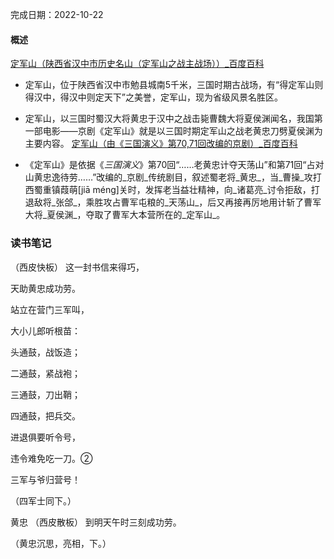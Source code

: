完成日期：2022-10-22

#### 概述
[定军山（陕西省汉中市历史名山（定军山之战主战场））_百度百科](https://baike.baidu.com/item/%E5%AE%9A%E5%86%9B%E5%B1%B1/3108?fr=aladdin)

- 定军山，位于陕西省汉中市勉县城南5千米，三国时期古战场，有“得定军山则得汉中，得汉中则定天下”之美誉，定军山，现为省级风景名胜区。
- 定军山，以三国时蜀汉大将黄忠于汉中之战击毙曹魏大将夏侯渊闻名，我国第一部电影——京剧《定军山》就是以三国时期定军山之战老黄忠刀劈夏侯渊为主要内容。
[定军山（由《三国演义》第70,71回改编的京剧）_百度百科](https://baike.baidu.com/item/%E5%AE%9A%E5%86%9B%E5%B1%B1/5391112?fr=aladdin)

- 《定军山》是依据《_三国演义_》第70回“……老黄忠计夺天荡山”和第71回“占对山黄忠逸待劳……”改编的_京剧_传统剧目，叙述蜀老将_黄忠_，当_曹操_攻打西蜀重镇葭萌[jiā méng]关时，发挥老当益壮精神，向_诸葛亮_讨令拒敌，打退敌将_张郃_，乘胜攻占曹军屯粮的_天荡山_，后又再接再厉地用计斩了曹军大将_夏侯渊_，夺取了曹军大本营所在的_定军山_。

### 读书笔记
（西皮快板） 这一封书信来得巧，

天助黄忠成功劳。

站立在营门三军叫，

大小儿郎听根苗：

头通鼓，战饭造；

二通鼓，紧战袍；

三通鼓，刀出鞘；

四通鼓，把兵交。

进退俱要听令号，

违令难免吃一刀。②

三军与爷归营号！

（四军士同下。）

黄忠 （西皮散板） 到明天午时三刻成功劳。

（黄忠沉思，亮相，下。）